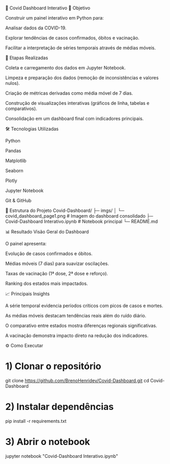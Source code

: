 🦠 Covid Dashboard Interativo
🎯 Objetivo

Construir um painel interativo em Python para:

Analisar dados da COVID-19.

Explorar tendências de casos confirmados, óbitos e vacinação.

Facilitar a interpretação de séries temporais através de médias móveis.

🔎 Etapas Realizadas

Coleta e carregamento dos dados em Jupyter Notebook.

Limpeza e preparação dos dados (remoção de inconsistências e valores nulos).

Criação de métricas derivadas como média móvel de 7 dias.

Construção de visualizações interativas (gráficos de linha, tabelas e comparativos).

Consolidação em um dashboard final com indicadores principais.

🛠️ Tecnologias Utilizadas

Python

Pandas

Matplotlib

Seaborn

Plotly

Jupyter Notebook

Git & GitHub

📂 Estrutura do Projeto
Covid-Dashboard/
├─ imgs/
│  └─ covid_dashboard_page1.png     # Imagem do dashboard consolidado
├─ Covid-Dashboard Interativo.ipynb # Notebook principal
└─ README.md

📊 Resultado
Visão Geral do Dashboard

O painel apresenta:

Evolução de casos confirmados e óbitos.

Médias móveis (7 dias) para suavizar oscilações.

Taxas de vacinação (1ª dose, 2ª dose e reforço).

Ranking dos estados mais impactados.

📈 Principais Insights

A série temporal evidencia períodos críticos com picos de casos e mortes.

As médias móveis destacam tendências reais além do ruído diário.

O comparativo entre estados mostra diferenças regionais significativas.

A vacinação demonstra impacto direto na redução dos indicadores.

⚙️ Como Executar
# 1) Clonar o repositório
git clone https://github.com/BrenoHenridev/Covid-Dashboard.git
cd Covid-Dashboard

# 2) Instalar dependências
pip install -r requirements.txt

# 3) Abrir o notebook
jupyter notebook "Covid-Dashboard Interativo.ipynb"
